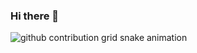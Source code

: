 ### Hi there 👋

<picture>
  <source
    media="(prefers-color-scheme: dark)"
    srcset="https://raw.githubusercontent.com/aadltya/snk/output/github-contribution-grid-snake-dark.svg"
  />
  <source
    media="(prefers-color-scheme: light)"
    srcset="https://raw.githubusercontent.com/aadltya/snk/output/github-contribution-grid-snake.svg"
  />
  <img
    alt="github contribution grid snake animation"
    src="https://raw.githubusercontent.com/aadltya/snk/output/github-contribution-grid-snake.svg"
  />
</picture>

###

<!--
**aadltya/aadltya** is a ✨ _special_ ✨ repository because its `README.md` (this file) appears on your GitHub profile.

Here are some ideas to get you started:

- 🔭 I’m currently working on ...
- 🌱 I’m currently learning ...
- 👯 I’m looking to collaborate on ...
- 🤔 I’m looking for help with ...
- 💬 Ask me about ...
- 📫 How to reach me: ...
- 😄 Pronouns: ...
- ⚡ Fun fact: ...
-->
